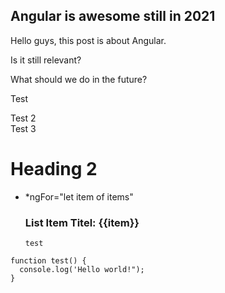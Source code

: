 ## Angular is awesome still in 2021

Hello guys, this post is about Angular.

Is it still relevant?

What should we do in the future?

Test

<div *ngIf="show">Test 2</div>

<div>
Test 3
</div> 


# Heading 2

* *ngFor="let item of items" <div><h3>List Item Titel: {{item}} </h3>`test`</div>

```
function test() {
  console.log('Hello world!");
}
```